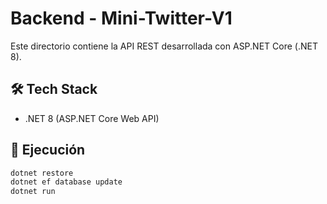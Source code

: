 # Backend - Mini-Twitter-V1

Este directorio contiene la API REST desarrollada con ASP.NET Core (.NET 8).

## 🛠 Tech Stack

- .NET 8 (ASP.NET Core Web API)

## 🚀 Ejecución
   ```bash
   dotnet restore
   dotnet ef database update
   dotnet run
   ```